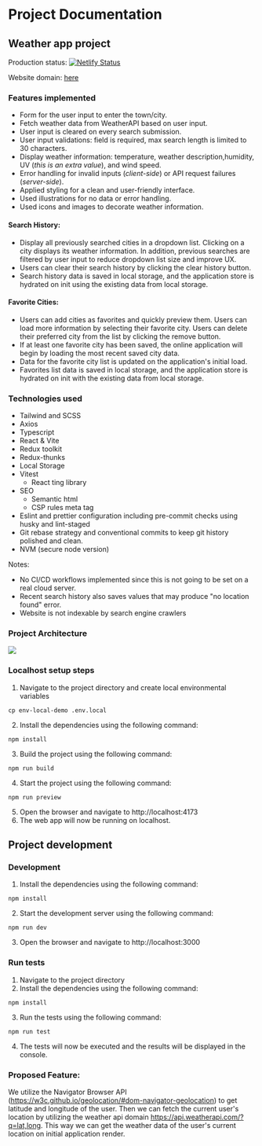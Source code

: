 # Project Documentation


## Weather app project

Production status: [![Netlify Status](https://api.netlify.com/api/v1/badges/258deb66-88de-47dc-b283-ce6ebf9ba25c/deploy-status)](https://app.netlify.com/sites/weather-app-pccw/deploys)


Website domain: [here](https://weather-app-mikek.netlify.app/)


### Features implemented

- Form for the user input to enter the town/city.
- Fetch weather data from WeatherAPI based on user input.
- User input is cleared on every search submission.
- User input validations: field is required, max search length is limited to 30 characters.
- Display weather information: temperature, weather description,humidity, UV (_this is an extra value_),
and wind speed.
- Error handling for invalid inputs (_client-side_) or API request failures (_server-side_).
- Applied styling for a clean and user-friendly interface.
- Used illustrations for no data or error handling.
- Used icons and images to decorate weather information.

#### Search History: 

- Display all previously searched cities in a dropdown list. Clicking on a city displays its weather information. In addition, previous searches are filtered by user input to reduce dropdown list size and improve UX.
- Users can clear their search history by clicking the clear history button.
- Search history data is saved in local storage, and the application store is hydrated on init using the existing data from local storage.

#### Favorite Cities: 

- Users can add cities as favorites and quickly preview them. Users can load more information by selecting their favorite city. Users can delete their preferred city from the list by clicking the remove button.
- If at least one favorite city has been saved, the online application will begin by loading the most recent saved city data.
- Data for the favorite city list is updated on the application's initial load.
- Favorites list data is saved in local storage, and the application store is hydrated on init with the existing data from local storage.


### Technologies used

- Tailwind and SCSS
- Axios
- Typescript
- React & Vite
- Redux toolkit
- Redux-thunks
- Local Storage
- Vitest
	- React ting library
- SEO
	- Semantic html
	- CSP rules meta tag
- Eslint and prettier configuration including pre-commit checks using husky and lint-staged
- Git rebase strategy and conventional commits to keep git history polished and clean.
- NVM (secure node version)

Notes: 
 - No CI/CD workflows implemented since this is not going to be set on a real cloud server.
 - Recent search history also saves values that may produce "no location found" error. 
 - Website is not indexable by search engine crawlers

### Project Architecture
<img src="https://res.cloudinary.com/dvyxq82nf/image/upload/v1719839396/ibuxesbmwpezigejq67x.png" />

### Localhost setup steps 

1. Navigate to the project directory and create local environmental variables
```
cp env-local-demo .env.local
```
2. Install the dependencies using the following command:
```
npm install
```
3. Build the project using the following command:
```
npm run build
```
4. Start the project using the following command:
```
npm run preview
```
5. Open the browser and navigate to http://localhost:4173
6. The web app will now be running on localhost.

## Project development


### Development

1. Install the dependencies using the following command:
```
npm install
```
2. Start the development server using the following command:
```
npm run dev
```
3. Open the browser and navigate to http://localhost:3000

### Run tests

1. Navigate to the project directory
2. Install the dependencies using the following command:
```
npm install
```
3. Run the tests using the following command:
```
npm run test
```
4. The tests will now be executed and the results will be displayed in the console.


### Proposed Feature: 

We utilize the Navigator Browser API (https://w3c.github.io/geolocation/#dom-navigator-geolocation) to get latitude and longitude of the user. Then we can fetch the current user's location by utilizing the weather api domain https://api.weatherapi.com/?q=lat,long. This way we can get the weather data of the user's current location on initial application render.
